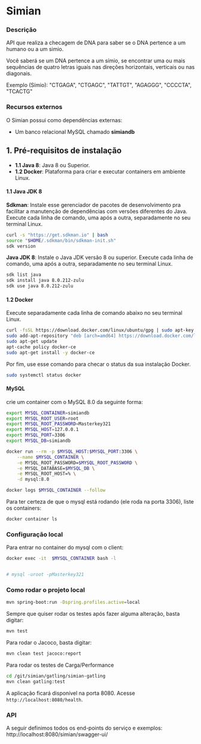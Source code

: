 # Simian

### Descrição

API que realiza a checagem de DNA para saber se o DNA pertence a um humano ou a um simio.

Você saberá se um DNA pertence a um símio, se encontrar uma ou mais sequências de quatro letras
iguais nas direções horizontais, verticais ou nas diagonais.

Exemplo (Símio):
"CTGAGA", "CTGAGC", "TATTGT", "AGAGGG", "CCCCTA", "TCACTG"

### Recursos externos

O Simian possui como dependências externas:
- Um banco relacional MySQL chamado **simiandb**

## 1. Pré-requisitos de instalação

- **1.1 Java 8**: Java 8 ou Superior.
- **1.2 Docker**: Plataforma para criar e executar containers em ambiente Linux.

#### 1.1 Java JDK 8

**Sdkman**: Instale esse gerenciador de pacotes de desenvolvimento pra facilitar a manutenção de dependências com versões diferentes do Java. Execute cada linha de comando, uma após a outra, separadamente no seu terminal Linux.
```bash
curl -s "https://get.sdkman.io" | bash
source "$HOME/.sdkman/bin/sdkman-init.sh"
sdk version
```
**Java JDK 8**: Instale o Java JDK versão 8 ou superior. Execute cada linha de comando, uma após a outra, separadamente no seu terminal Linux.
```bash
sdk list java
sdk install java 8.0.212-zulu
sdk use java 8.0.212-zulu
```

#### 1.2 Docker

Execute separadamente cada linha de comando abaixo no seu terminal Linux.
```bash
curl -fsSL https://download.docker.com/linux/ubuntu/gpg | sudo apt-key add -
sudo add-apt-repository "deb [arch=amd64] https://download.docker.com/linux/ubuntu $(lsb_release -cs) stable"
sudo apt-get update
apt-cache policy docker-ce
sudo apt-get install -y docker-ce
```

Por fim, use esse comando para checar o status da sua instalação Docker.
```bash
sudo systemctl status docker
```

#### MySQL

crie um container com o MySQL 8.0 da seguinte forma:

```bash
export MYSQL_CONTAINER=simiandb
export MYSQL_ROOT_USER=root
export MYSQL_ROOT_PASSWORD=Masterkey321
export MYSQL_HOST=127.0.0.1
export MYSQL_PORT=3306
export MYSQL_DB=simiandb

docker run --rm -p $MYSQL_HOST:$MYSQL_PORT:3306 \
    --name $MYSQL_CONTAINER \
    -e MYSQL_ROOT_PASSWORD=$MYSQL_ROOT_PASSWORD \
    -e MYSQL_DATABASE=$MYSQL_DB \
    -e MYSQL_ROOT_HOST=% \
    -d mysql:8.0

docker logs $MYSQL_CONTAINER --follow 

 ```

Para ter certeza de que o mysql está rodando (ele roda na porta 3306),
liste os containers:

```bash
docker container ls
```
### Configuração local

Para entrar no container do mysql com o client:
```bash
docker exec -it  $MYSQL_CONTAINER bash -l


# mysql -uroot -pMasterkey321
```

### Como rodar o projeto local
```bash
mvn spring-boot:run -Dspring.profiles.active=local
```

Sempre que quiser rodar os testes após fazer alguma alteração, basta digitar:
```bash
mvn test
```

Para rodar o Jacoco, basta digitar:
```bash
mvn clean test jacoco:report
```
Para rodar os testes de Carga/Performance
```bash
cd /git/simian/gatling/simian-gatling
mvn clean gatling:test
```

A aplicação ficará disponível na porta 8080. Acesse `http://localhost:8080/health`.

### API

A seguir definimos todos os end-points do serviço e exemplos:
http://localhost:8080/simian/swagger-ui/
